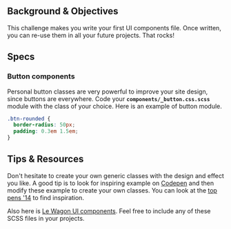 ## Background & Objectives

This challenge makes you write your first UI components file. Once written, you can re-use them in all your future projects. That rocks!

## Specs

### Button components

Personal button classes are very powerful to improve your site design, since buttons are everywhere. Code your **`components/_button.css.scss`** module with the class of your choice. Here is an example of button module.

```css
.btn-rounded {
  border-radius: 50px;
  padding: 0.3em 1.5em;
}
```

## Tips & Resources

Don't hesitate to create your own generic classes with the design and effect you like. A good tip is to look for inspiring example on [Codepen](http://codepen.io) and then modify these example to create your own classes. You can look at the [top pens '14](http://codepen.io/2014/popular/) to find inspiration.

Also here is [Le Wagon UI components](http://lewagon.github.io/ui-components/). Feel free to include any of these SCSS files in your projects.